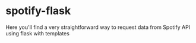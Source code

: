 # spotify-flask
Here you'll find a very straightforward way to request data from Spotify API using flask with templates
